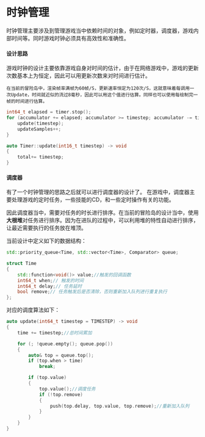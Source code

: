 # 时钟管理

时钟管理主要涉及到管理游戏当中依赖时间的对象，例如定时器，调度器，游戏内部时间等。同时游戏时钟必须具有高效性和准确性。

#### 设计思路

游戏时钟的设计主要依靠游戏自身对时间的估计，由于在网络游戏中，游戏的更新次数基本上为恒定，因此可以用更新次数来对时间进行估计。

```
在当前的冒险岛中，渲染帧率满帧为60帧/S，更新速率恒定为120次/S，这就意味着每调用一次Update，时间就近似的流过8毫秒，因此可以用这个值进行估算。同样也可以使用每绘制完一帧的时间进行估算。
```

``` cpp
int64_t elapsed = timer.stop();
for (accumulator += elapsed; accumulator >= timestep; accumulator -= timestep) {
    update(timestep);
    updateSamples++;
}

auto Timer::update(int16_t timestep) -> void
{
    total+= timestep;
}

```

#### 调度器

有了一个时钟管理的思路之后就可以进行调度器的设计了。
在游戏中，调度器主要处理游戏的定时任务，一些技能的CD，和一些定时操作有关的功能。

因此调度器当中，需要对任务的时长进行排序。在当前的冒险岛的设计当中，使用**大根堆**对任务进行排序。因为在进队的过程中，可以利用堆的特性自动进行排序，让最近需要执行的任务放在堆顶。


当前设计中定义如下的数据结构：


``` cpp
std::priority_queue<Time, std::vector<Time>, Comparator> queue;

struct Time
{
    std::function<void()> value;//触发的回调函数
    int64_t when;// 触发的时间
    int64_t delay;// 任务延时
    bool remove;// 任务触发后是否清除，否则重新加入队列进行重复执行
};

```


对应的调度算法如下：
``` cpp
auto update(int64_t timestep = TIMESTEP) -> void
{
    time += timestep;//总时间累加

    for (; !queue.empty(); queue.pop())
    {
        auto& top = queue.top();
        if (top.when > time)
            break;

        if (top.value)
        {
            top.value();//调度任务
            if (!top.remove)
            {
                push(top.delay, top.value, top.remove);//重新加入队列
            }
        }
    }
}
```